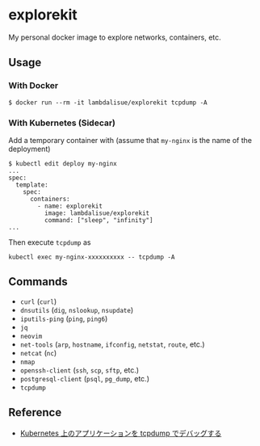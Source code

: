 # explorekit

My personal docker image to explore networks, containers, etc.

## Usage

### With Docker

```console
$ docker run --rm -it lambdalisue/explorekit tcpdump -A
```

### With Kubernetes (Sidecar)

Add a temporary container with (assume that `my-nginx` is the name of the deployment)

```console
$ kubectl edit deploy my-nginx
...
spec:
  template:
    spec:
      containers:
        - name: explorekit
          image: lambdalisue/explorekit
          command: ["sleep", "infinity"]
...
```

Then execute `tcpdump` as

```console
kubectl exec my-nginx-xxxxxxxxxx -- tcpdump -A
```

## Commands

- `curl` (`curl`)
- `dnsutils` (`dig`, `nslookup`, `nsupdate`)
- `iputils-ping` (`ping`, `ping6`)
- `jq`
- `neovim`
- `net-tools` (`arp`, `hostname`, `ifconfig`, `netstat`, `route`, etc.)
- `netcat` (`nc`)
- `nmap`
- `openssh-client` (`ssh`, `scp`, `sftp`, etc.)
- `postgresql-client` (`psql`, `pg_dump`, etc.)
- `tcpdump`

## Reference

- [Kubernetes 上のアプリケーションを tcpdump でデバッグする](https://blog.mosuke.tech/entry/2021/01/31/network-debug-on-containers/)

